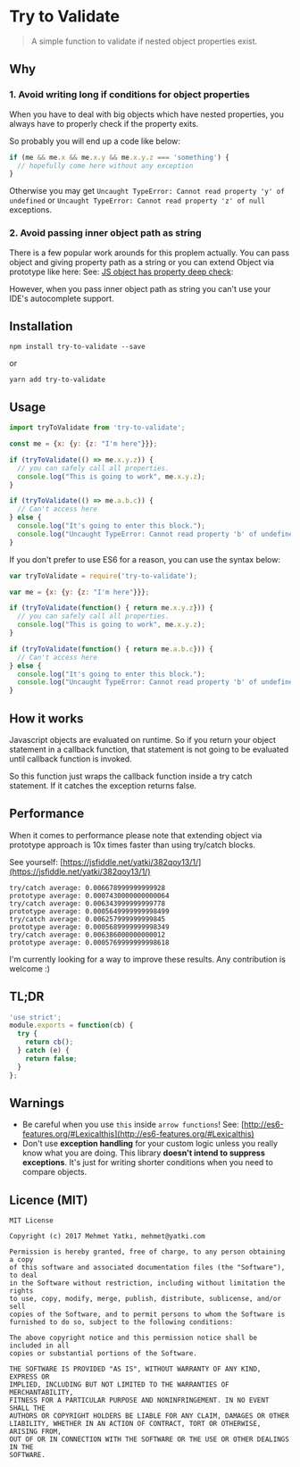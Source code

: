 # Try to Validate
> A simple function to validate if nested object properties exist.

## Why

### 1. Avoid writing long if conditions for object properties
When you have to deal with big objects which have nested properties, you always have to properly check if the property exits.

So probably you will end up a code like below:

```javascript
if (me && me.x && me.x.y && me.x.y.z === 'something') {
  // hopefully come here without any exception
}
```

Otherwise you may get `Uncaught TypeError: Cannot read property 'y' of undefined` or `Uncaught TypeError: Cannot read property 'z' of null` exceptions.

### 2. Avoid passing inner object path as string

There is a few popular work arounds for this proplem actually. You can pass object and giving property path as a string or you can extend Object via prototype like here: 
See: [JS object has property deep check](https://stackoverflow.com/questions/33444711/js-object-has-property-deep-check/33445095#33445095): 

However, when you pass inner object path as string you can't use your IDE's autocomplete support. 

## Installation

```
npm install try-to-validate --save
```

or

```
yarn add try-to-validate
```

## Usage
```javascript
import tryToValidate from 'try-to-validate';

const me = {x: {y: {z: "I'm here"}}};

if (tryToValidate(() => me.x.y.z)) {
  // you can safely call all properties.
  console.log("This is going to work", me.x.y.z);
}

if (tryToValidate(() => me.a.b.c)) {
  // Can't access here
} else {
  console.log("It's going to enter this block.");
  console.log("Uncaught TypeError: Cannot read property 'b' of undefined");
}
```

If you don't prefer to use ES6 for a reason, you can use the syntax below:

```javascript
var tryToValidate = require('try-to-validate');

var me = {x: {y: {z: "I'm here"}}};

if (tryToValidate(function() { return me.x.y.z})) {
  // you can safely call all properties.
  console.log("This is going to work", me.x.y.z);
}

if (tryToValidate(function() { return me.a.b.c})) {
  // Can't access here
} else {
  console.log("It's going to enter this block.");
  console.log("Uncaught TypeError: Cannot read property 'b' of undefined");
}
```

## How it works

Javascript objects are evaluated on runtime. So if you return your object statement in a callback function, that statement is not going to be evaluated until callback function is invoked.

So this function just wraps the callback function inside a try catch statement. If it catches the exception returns false.

## Performance

When it comes to performance please note that extending object via prototype approach is 10x times faster than using try/catch blocks.

See yourself: [https://jsfiddle.net/yatki/382qoy13/1/](https://jsfiddle.net/yatki/382qoy13/1/) 

```
try/catch average: 0.006678999999999928
prototype average: 0.0007430000000000064
try/catch average: 0.006343999999999778
prototype average: 0.0005649999999998499
try/catch average: 0.006257999999999845
prototype average: 0.0005689999999998349
try/catch average: 0.006386000000000012
prototype average: 0.0005769999999998618
```

I'm currently looking for a way to improve these results. Any contribution is welcome :) 

## TL;DR

```javascript
'use strict';
module.exports = function(cb) {
  try {
    return cb();
  } catch (e) {
    return false;
  }
};
```

## Warnings 

- Be careful when you use `this` inside `arrow functions`! See: [http://es6-features.org/#Lexicalthis](http://es6-features.org/#Lexicalthis)
- Don't use **exception handling** for your custom logic unless you really know what you are doing. 
This library **doesn't intend to suppress exceptions**. 
It's just for writing shorter conditions when you need to compare objects.
 
## Licence (MIT)

```
MIT License

Copyright (c) 2017 Mehmet Yatkı, mehmet@yatki.com

Permission is hereby granted, free of charge, to any person obtaining a copy
of this software and associated documentation files (the "Software"), to deal
in the Software without restriction, including without limitation the rights
to use, copy, modify, merge, publish, distribute, sublicense, and/or sell
copies of the Software, and to permit persons to whom the Software is
furnished to do so, subject to the following conditions:

The above copyright notice and this permission notice shall be included in all
copies or substantial portions of the Software.

THE SOFTWARE IS PROVIDED "AS IS", WITHOUT WARRANTY OF ANY KIND, EXPRESS OR
IMPLIED, INCLUDING BUT NOT LIMITED TO THE WARRANTIES OF MERCHANTABILITY,
FITNESS FOR A PARTICULAR PURPOSE AND NONINFRINGEMENT. IN NO EVENT SHALL THE
AUTHORS OR COPYRIGHT HOLDERS BE LIABLE FOR ANY CLAIM, DAMAGES OR OTHER
LIABILITY, WHETHER IN AN ACTION OF CONTRACT, TORT OR OTHERWISE, ARISING FROM,
OUT OF OR IN CONNECTION WITH THE SOFTWARE OR THE USE OR OTHER DEALINGS IN THE
SOFTWARE.
```